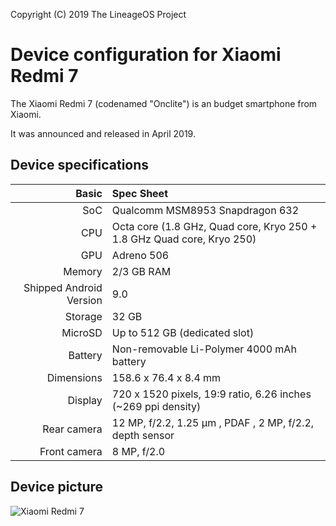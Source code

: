Copyright (C) 2019 The LineageOS Project
 
  Device configuration for Xiaomi Redmi 7
 =========================================
 
  The Xiaomi Redmi 7 (codenamed "Onclite") is an 
budget smartphone from Xiaomi.
 
  It was announced and released in April 2019.
 
  ## Device specifications
 
  Basic | Spec Sheet
 -------:|:-------------------------
 SoC | Qualcomm MSM8953 Snapdragon 632
 CPU | Octa core (1.8 GHz, Quad core, Kryo 250 + 1.8 GHz Quad core, Kryo 250)
 GPU | Adreno 506
 Memory | 2/3 GB RAM
 Shipped Android Version | 9.0
 Storage | 32 GB
 MicroSD | Up to 512 GB (dedicated slot)
 Battery | Non-removable Li-Polymer 4000 mAh battery
 Dimensions | 158.6 x 76.4 x 8.4 mm
 Display | 720 x 1520 pixels, 19:9 ratio, 6.26 inches (~269 ppi density)
 Rear camera | 12 MP, f/2.2, 1.25 μm , PDAF , 2 MP, f/2.2, depth sensor
 Front camera | 8 MP, f/2.0      
 
 
  ## Device picture
 
  ![Xiaomi Redmi 7 ](https://mymobile.com.au/media/catalog/product/cache/1/image/1800x/040ec09b1e35df139433887a97daa66f/x/i/xiaomi_redmi_7_32gb_blue_3gb_-_1_1.jpg "Xiaomi Redmi 7")


 
                

 
 
  
